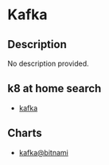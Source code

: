 # Kafka

## Description

No description provided.

## k8 at home search

- [kafka](https://nanne.dev/k8s-at-home-search/#/kafka)

## Charts

- [kafka@bitnami](https://charts.bitnami.com/bitnami/)
